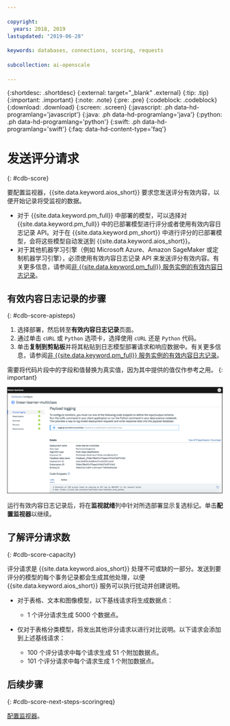 ```yaml
---

copyright:
  years: 2018, 2019
lastupdated: "2019-06-28"

keywords: databases, connections, scoring, requests

subcollection: ai-openscale

---
```


{:shortdesc: .shortdesc}
{:external: target="_blank" .external}
{:tip: .tip}
{:important: .important}
{:note: .note}
{:pre: .pre}
{:codeblock: .codeblock}
{:download: .download}
{:screen: .screen}
{:javascript: .ph data-hd-programlang='javascript'}
{:java: .ph data-hd-programlang='java'}
{:python: .ph data-hd-programlang='python'}
{:swift: .ph data-hd-programlang='swift'}
{:faq: data-hd-content-type='faq'}

# 发送评分请求
{: #cdb-score}

要配置监视器，{{site.data.keyword.aios_short}} 要求您发送评分有效内容，以便开始记录将受监视的数据。

- 对于 {{site.data.keyword.pm_full}} 中部署的模型，可以选择对 {{site.data.keyword.pm_full}} 中的已部署模型进行评分或者使用有效内容日志记录 API。对于在 {{site.data.keyword.pm_short}} 中进行评分的已部署模型，会将这些模型自动发送到 {{site.data.keyword.aios_short}}。 
- 对于其他机器学习引擎（例如 Microsoft Azure、Amazon SageMaker 或定制机器学习引擎），必须使用有效内容日志记录 API 来发送评分有效内容。有关更多信息，请参阅[非 {{site.data.keyword.pm_full}} 服务实例的有效内容日志记录](/docs/services/ai-openscale?topic=ai-openscale-cml-connect)。

## 有效内容日志记录的步骤
{: #cdb-score-apisteps}

1. 选择部署，然后转至**有效内容日志记录**页面。
2. 通过单击 `cURL` 或 `Python` 选项卡，选择使用 `cURL` 还是 `Python` 代码。
3. 单击**复制到剪贴板**并将其粘贴到日志模型部署请求和响应数据中。有关更多信息，请参阅[非 {{site.data.keyword.pm_full}} 服务实例的有效内容日志记录](/docs/services/ai-openscale?topic=ai-openscale-cml-connect)。

需要将代码片段中的字段和值替换为真实值，因为其中提供的值仅作参考之用。
{: important}

![选择数据库](images/config-send-scoring.png)

运行有效内容日志记录后，将在**监视就绪**列中针对所选部署显示复选标记。单击**配置监视器**以继续。

## 了解评分请求数
{: #cdb-score-capacity}

评分请求是 {{site.data.keyword.aios_short}} 处理不可或缺的一部分。发送到要评分的模型的每个事务记录都会生成其他处理，以便 {{site.data.keyword.aios_short}} 服务可以执行扰动并创建说明。

- 对于表格、文本和图像模型，以下基线请求将生成数据点：

   - 1 个评分请求生成 5000 个数据点。

- 仅对于表格分类模型，将发出其他评分请求以进行对比说明。以下请求会添加到上述基线请求：

   - 100 个评分请求中每个请求生成 51 个附加数据点。
   - 101 个评分请求中每个请求生成 1 个附加数据点。


## 后续步骤
{: #cdb-score-next-steps-scoringreq}

[配置监视器](https://test.cloud.ibm.com/docs/services/ai-openscale?topic=ai-openscale-mo-config)。
